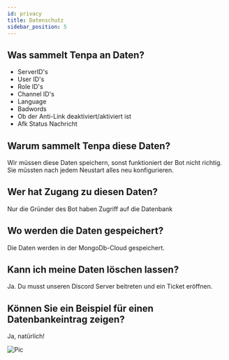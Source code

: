 ```yaml
---
id: privacy
title: Datenschutz
sidebar_position: 5
---
```


## Was sammelt Tenpa an Daten?
- ServerID's
- User ID's
- Role ID's
- Channel ID's
- Language
- Badwords
- Ob der Anti-Link deaktiviert/aktiviert ist
- Afk Status Nachricht

## Warum sammelt Tenpa diese Daten?
Wir müssen diese Daten speichern, sonst funktioniert der Bot nicht richtig. Sie müssten nach jedem Neustart alles neu konfigurieren.

## Wer hat Zugang zu diesen Daten?
Nur die Gründer des Bot haben Zugriff auf die Datenbank

## Wo werden die Daten gespeichert?
Die Daten werden in der MongoDb-Cloud gespeichert.

## Kann ich meine Daten löschen lassen?
Ja. Du musst unseren Discord Server beitreten und ein Ticket eröffnen.

## Können Sie ein Beispiel für einen Datenbankeintrag zeigen?
Ja, natürlich!

![Pic](/img/db.png)
